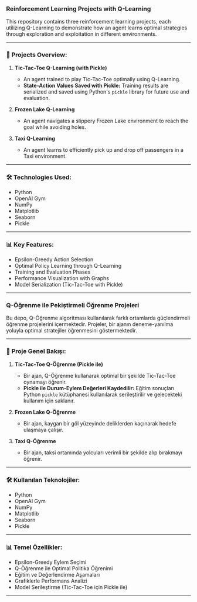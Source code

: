 ### **Reinforcement Learning Projects with Q-Learning**  

This repository contains three reinforcement learning projects, each utilizing Q-Learning to demonstrate how an agent learns optimal strategies through exploration and exploitation in different environments.  

---

### 🚀 **Projects Overview:**  

1. **Tic-Tac-Toe Q-Learning (with Pickle)**  
   - An agent trained to play Tic-Tac-Toe optimally using Q-Learning.  
   - **State-Action Values Saved with Pickle:** Training results are serialized and saved using Python's `pickle` library for future use and evaluation.  

2. **Frozen Lake Q-Learning**  
   - An agent navigates a slippery Frozen Lake environment to reach the goal while avoiding holes.  

3. **Taxi Q-Learning**  
   - An agent learns to efficiently pick up and drop off passengers in a Taxi environment.  

---

### 🛠️ **Technologies Used:**  
- Python  
- OpenAI Gym  
- NumPy  
- Matplotlib  
- Seaborn  
- Pickle  

---

### 📊 **Key Features:**  
- Epsilon-Greedy Action Selection  
- Optimal Policy Learning through Q-Learning  
- Training and Evaluation Phases  
- Performance Visualization with Graphs  
- Model Serialization (Tic-Tac-Toe with Pickle)  

---

### **Q-Öğrenme ile Pekiştirmeli Öğrenme Projeleri**  

Bu depo, Q-Öğrenme algoritması kullanılarak farklı ortamlarda güçlendirmeli öğrenme projelerini içermektedir. Projeler, bir ajanın deneme-yanılma yoluyla optimal stratejiler öğrenmesini göstermektedir.  

---

### 🚀 **Proje Genel Bakışı:**  

1. **Tic-Tac-Toe Q-Öğrenme (Pickle ile)**  
   - Bir ajan, Q-Öğrenme kullanarak optimal bir şekilde Tic-Tac-Toe oynamayı öğrenir.  
   - **Pickle ile Durum-Eylem Değerleri Kaydedilir:** Eğitim sonuçları Python `pickle` kütüphanesi kullanılarak serileştirilir ve gelecekteki kullanım için saklanır.  

2. **Frozen Lake Q-Öğrenme**  
   - Bir ajan, kaygan bir göl yüzeyinde deliklerden kaçınarak hedefe ulaşmaya çalışır.  

3. **Taxi Q-Öğrenme**  
   - Bir ajan, taksi ortamında yolcuları verimli bir şekilde alıp bırakmayı öğrenir.  

---

### 🛠️ **Kullanılan Teknolojiler:**  
- Python  
- OpenAI Gym  
- NumPy  
- Matplotlib  
- Seaborn  
- Pickle  

---

### 📊 **Temel Özellikler:**  
- Epsilon-Greedy Eylem Seçimi  
- Q-Öğrenme ile Optimal Politika Öğrenimi  
- Eğitim ve Değerlendirme Aşamaları  
- Grafiklerle Performans Analizi  
- Model Serileştirme (Tic-Tac-Toe için Pickle ile)  

---
